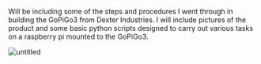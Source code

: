 Will be including some of the steps and procedures I went through in building the GoPiGo3 from Dexter Industries.
I will include pictures of the product and some basic python scripts designed to carry out various tasks on a raspberry pi mounted
to the GoPiGo3.

![untitled](https://user-images.githubusercontent.com/37701247/38461202-1fcb3cc6-3a98-11e8-9889-5d7669822dc2.png)

